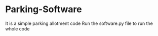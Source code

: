 # Parking-Software
It is a simple parking allotment code
Run the software.py file to run the whole code
